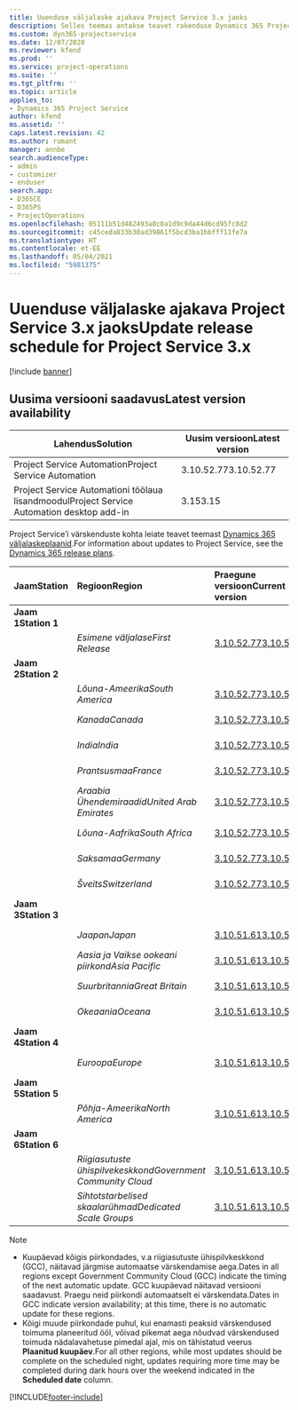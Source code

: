 ```yaml
---
title: Uuenduse väljalaske ajakava Project Service 3.x jaoks
description: Selles teemas antakse teavet rakenduse Dynamics 365 Project Service Automation saadaolevate ja tulevaste väljaannete kohta.
ms.custom: dyn365-projectservice
ms.date: 12/07/2020
ms.reviewer: kfend
ms.prod: ''
ms.service: project-operations
ms.suite: ''
ms.tgt_pltfrm: ''
ms.topic: article
applies_to:
- Dynamics 365 Project Service
author: kfend
ms.assetid: ''
caps.latest.revision: 42
ms.author: rumant
manager: annbe
search.audienceType:
- admin
- customizer
- enduser
search.app:
- D365CE
- D365PS
- ProjectOperations
ms.openlocfilehash: 05111b51d482493a8c8a1d9c9da44d6cd95fc8d2
ms.sourcegitcommit: c45ceda833b30ad39861f5bcd3ba1bbfff11fe7a
ms.translationtype: HT
ms.contentlocale: et-EE
ms.lasthandoff: 05/04/2021
ms.locfileid: "5981375"
---
```

# <a name="update-release-schedule-for-project-service-3x"></a><span data-ttu-id="71d7b-103">Uuenduse väljalaske ajakava Project Service 3.x jaoks</span><span class="sxs-lookup"><span data-stu-id="71d7b-103">Update release schedule for Project Service 3.x</span></span>

[!include [banner](../includes/psa-now-project-operations.md)]

## <a name="latest-version-availability"></a><span data-ttu-id="71d7b-104">Uusima versiooni saadavus</span><span class="sxs-lookup"><span data-stu-id="71d7b-104">Latest version availability</span></span>

| <span data-ttu-id="71d7b-105">Lahendus</span><span class="sxs-lookup"><span data-stu-id="71d7b-105">Solution</span></span>  | <span data-ttu-id="71d7b-106">Uusim versioon</span><span class="sxs-lookup"><span data-stu-id="71d7b-106">Latest version</span></span> |
|-------|----|
| <span data-ttu-id="71d7b-107">Project Service Automation</span><span class="sxs-lookup"><span data-stu-id="71d7b-107">Project Service Automation</span></span>    | <span data-ttu-id="71d7b-108">3.10.52.77</span><span class="sxs-lookup"><span data-stu-id="71d7b-108">3.10.52.77</span></span> |
| <span data-ttu-id="71d7b-109">Project Service Automationi töölaua lisandmoodul</span><span class="sxs-lookup"><span data-stu-id="71d7b-109">Project Service Automation desktop add-in</span></span>                | <span data-ttu-id="71d7b-110">3.15</span><span class="sxs-lookup"><span data-stu-id="71d7b-110">3.15</span></span>          |

<span data-ttu-id="71d7b-111">Project Service’i värskenduste kohta leiate teavet teemast [Dynamics 365 väljalaskeplaanid](/dynamics365/release-plans/).</span><span class="sxs-lookup"><span data-stu-id="71d7b-111">For information about updates to Project Service, see the [Dynamics 365 release plans](/dynamics365/release-plans/).</span></span> 

| <span data-ttu-id="71d7b-112">Jaam</span><span class="sxs-lookup"><span data-stu-id="71d7b-112">Station</span></span>  | <span data-ttu-id="71d7b-113">Regioon</span><span class="sxs-lookup"><span data-stu-id="71d7b-113">Region</span></span> | <span data-ttu-id="71d7b-114">Praegune versioon</span><span class="sxs-lookup"><span data-stu-id="71d7b-114">Current version</span></span> | <span data-ttu-id="71d7b-115">Järgmine versioon</span><span class="sxs-lookup"><span data-stu-id="71d7b-115">Next version</span></span> |  <span data-ttu-id="71d7b-116">Ajastatud kuupäev</span><span class="sxs-lookup"><span data-stu-id="71d7b-116">Scheduled date</span></span>
| :---   | :---   | :---   | :---   |:---   |         
|<span data-ttu-id="71d7b-117"><strong>Jaam 1</strong></span><span class="sxs-lookup"><span data-stu-id="71d7b-117"><strong>Station 1</strong></span></span> | |  |  | |
| | <span data-ttu-id="71d7b-118"><i>Esimene väljalase</i></span><span class="sxs-lookup"><span data-stu-id="71d7b-118"><i>First Release</i></span></span> | [<span data-ttu-id="71d7b-119">3.10.52.77</span><span class="sxs-lookup"><span data-stu-id="71d7b-119">3.10.52.77</span></span>](whats-new-ur-31.md) | <span data-ttu-id="71d7b-120">TBD</span><span class="sxs-lookup"><span data-stu-id="71d7b-120">TBD</span></span> | <span data-ttu-id="71d7b-121">28. mai 2021</span><span class="sxs-lookup"><span data-stu-id="71d7b-121">May 28, 2021</span></span>
|<span data-ttu-id="71d7b-122"><strong>Jaam 2</strong></span><span class="sxs-lookup"><span data-stu-id="71d7b-122"><strong>Station 2</strong></span></span> | |  |  | |
| | <span data-ttu-id="71d7b-123"><i>Lõuna-Ameerika</i></span><span class="sxs-lookup"><span data-stu-id="71d7b-123"><i>South America</i></span></span> | [<span data-ttu-id="71d7b-124">3.10.52.77</span><span class="sxs-lookup"><span data-stu-id="71d7b-124">3.10.52.77</span></span>](whats-new-ur-31.md) | <span data-ttu-id="71d7b-125">TBD</span><span class="sxs-lookup"><span data-stu-id="71d7b-125">TBD</span></span> | <span data-ttu-id="71d7b-126">4. juuni 2021</span><span class="sxs-lookup"><span data-stu-id="71d7b-126">June 4, 2021</span></span>
| | <span data-ttu-id="71d7b-127"><i>Kanada</i></span><span class="sxs-lookup"><span data-stu-id="71d7b-127"><i>Canada</i></span></span> | [<span data-ttu-id="71d7b-128">3.10.52.77</span><span class="sxs-lookup"><span data-stu-id="71d7b-128">3.10.52.77</span></span>](whats-new-ur-31.md) | <span data-ttu-id="71d7b-129">TBD</span><span class="sxs-lookup"><span data-stu-id="71d7b-129">TBD</span></span> | <span data-ttu-id="71d7b-130">4. juuni 2021</span><span class="sxs-lookup"><span data-stu-id="71d7b-130">June 4, 2021</span></span>
| | <span data-ttu-id="71d7b-131"><i>India</i></span><span class="sxs-lookup"><span data-stu-id="71d7b-131"><i>India</i></span></span> | [<span data-ttu-id="71d7b-132">3.10.52.77</span><span class="sxs-lookup"><span data-stu-id="71d7b-132">3.10.52.77</span></span>](whats-new-ur-31.md) | <span data-ttu-id="71d7b-133">TBD</span><span class="sxs-lookup"><span data-stu-id="71d7b-133">TBD</span></span> | <span data-ttu-id="71d7b-134">4. juuni 2021</span><span class="sxs-lookup"><span data-stu-id="71d7b-134">June 4, 2021</span></span>
| | <span data-ttu-id="71d7b-135"><i>Prantsusmaa</i></span><span class="sxs-lookup"><span data-stu-id="71d7b-135"><i>France</i></span></span> | [<span data-ttu-id="71d7b-136">3.10.52.77</span><span class="sxs-lookup"><span data-stu-id="71d7b-136">3.10.52.77</span></span>](whats-new-ur-31.md) | <span data-ttu-id="71d7b-137">TBD</span><span class="sxs-lookup"><span data-stu-id="71d7b-137">TBD</span></span> | <span data-ttu-id="71d7b-138">4. juuni 2021</span><span class="sxs-lookup"><span data-stu-id="71d7b-138">June 4, 2021</span></span>
| | <span data-ttu-id="71d7b-139"><i>Araabia Ühendemiraadid</i></span><span class="sxs-lookup"><span data-stu-id="71d7b-139"><i>United Arab Emirates</i></span></span> | [<span data-ttu-id="71d7b-140">3.10.52.77</span><span class="sxs-lookup"><span data-stu-id="71d7b-140">3.10.52.77</span></span>](whats-new-ur-31.md) | <span data-ttu-id="71d7b-141">TBD</span><span class="sxs-lookup"><span data-stu-id="71d7b-141">TBD</span></span> | <span data-ttu-id="71d7b-142">4. juuni 2021</span><span class="sxs-lookup"><span data-stu-id="71d7b-142">June 4, 2021</span></span>
| | <span data-ttu-id="71d7b-143"><i>Lõuna-Aafrika</i></span><span class="sxs-lookup"><span data-stu-id="71d7b-143"><i>South Africa</i></span></span> | [<span data-ttu-id="71d7b-144">3.10.52.77</span><span class="sxs-lookup"><span data-stu-id="71d7b-144">3.10.52.77</span></span>](whats-new-ur-31.md) | <span data-ttu-id="71d7b-145">TBD</span><span class="sxs-lookup"><span data-stu-id="71d7b-145">TBD</span></span> | <span data-ttu-id="71d7b-146">4. juuni 2021</span><span class="sxs-lookup"><span data-stu-id="71d7b-146">June 4, 2021</span></span>
| | <span data-ttu-id="71d7b-147"><i>Saksamaa</i></span><span class="sxs-lookup"><span data-stu-id="71d7b-147"><i>Germany</i></span></span> | [<span data-ttu-id="71d7b-148">3.10.52.77</span><span class="sxs-lookup"><span data-stu-id="71d7b-148">3.10.52.77</span></span>](whats-new-ur-31.md) | <span data-ttu-id="71d7b-149">TBD</span><span class="sxs-lookup"><span data-stu-id="71d7b-149">TBD</span></span> | <span data-ttu-id="71d7b-150">4. juuni 2021</span><span class="sxs-lookup"><span data-stu-id="71d7b-150">June 4, 2021</span></span>
| | <span data-ttu-id="71d7b-151"><i>Šveits</i></span><span class="sxs-lookup"><span data-stu-id="71d7b-151"><i>Switzerland</i></span></span> | [<span data-ttu-id="71d7b-152">3.10.52.77</span><span class="sxs-lookup"><span data-stu-id="71d7b-152">3.10.52.77</span></span>](whats-new-ur-31.md) | <span data-ttu-id="71d7b-153">TBD</span><span class="sxs-lookup"><span data-stu-id="71d7b-153">TBD</span></span> | <span data-ttu-id="71d7b-154">4. juuni 2021</span><span class="sxs-lookup"><span data-stu-id="71d7b-154">June 4, 2021</span></span>
|<span data-ttu-id="71d7b-155"><strong>Jaam 3</strong></span><span class="sxs-lookup"><span data-stu-id="71d7b-155"><strong>Station 3</strong></span></span> | |  |  | |
| | <span data-ttu-id="71d7b-156"><i>Jaapan</i></span><span class="sxs-lookup"><span data-stu-id="71d7b-156"><i>Japan</i></span></span> | [<span data-ttu-id="71d7b-157">3.10.51.61</span><span class="sxs-lookup"><span data-stu-id="71d7b-157">3.10.51.61</span></span>](whats-new-ur-30.md) | [<span data-ttu-id="71d7b-158">3.10.52.77</span><span class="sxs-lookup"><span data-stu-id="71d7b-158">3.10.52.77</span></span>](whats-new-ur-31.md) | <span data-ttu-id="71d7b-159">07. mai 2021</span><span class="sxs-lookup"><span data-stu-id="71d7b-159">May 07, 2021</span></span>
| | <span data-ttu-id="71d7b-160"><i>Aasia ja Vaikse ookeani piirkond</i></span><span class="sxs-lookup"><span data-stu-id="71d7b-160"><i>Asia Pacific</i></span></span> | [<span data-ttu-id="71d7b-161">3.10.51.61</span><span class="sxs-lookup"><span data-stu-id="71d7b-161">3.10.51.61</span></span>](whats-new-ur-30.md) | [<span data-ttu-id="71d7b-162">3.10.52.77</span><span class="sxs-lookup"><span data-stu-id="71d7b-162">3.10.52.77</span></span>](whats-new-ur-31.md) | <span data-ttu-id="71d7b-163">07. mai 2021</span><span class="sxs-lookup"><span data-stu-id="71d7b-163">May 07, 2021</span></span>
| | <span data-ttu-id="71d7b-164"><i>Suurbritannia</i></span><span class="sxs-lookup"><span data-stu-id="71d7b-164"><i>Great Britain</i></span></span> | [<span data-ttu-id="71d7b-165">3.10.51.61</span><span class="sxs-lookup"><span data-stu-id="71d7b-165">3.10.51.61</span></span>](whats-new-ur-30.md) | [<span data-ttu-id="71d7b-166">3.10.52.77</span><span class="sxs-lookup"><span data-stu-id="71d7b-166">3.10.52.77</span></span>](whats-new-ur-31.md) | <span data-ttu-id="71d7b-167">07. mai 2021</span><span class="sxs-lookup"><span data-stu-id="71d7b-167">May 07, 2021</span></span>
| | <span data-ttu-id="71d7b-168"><i>Okeaania</i></span><span class="sxs-lookup"><span data-stu-id="71d7b-168"><i>Oceana</i></span></span> | [<span data-ttu-id="71d7b-169">3.10.51.61</span><span class="sxs-lookup"><span data-stu-id="71d7b-169">3.10.51.61</span></span>](whats-new-ur-30.md) | [<span data-ttu-id="71d7b-170">3.10.52.77</span><span class="sxs-lookup"><span data-stu-id="71d7b-170">3.10.52.77</span></span>](whats-new-ur-31.md) | <span data-ttu-id="71d7b-171">07. mai 2021</span><span class="sxs-lookup"><span data-stu-id="71d7b-171">May 07, 2021</span></span>
|<span data-ttu-id="71d7b-172"><strong>Jaam 4</strong></span><span class="sxs-lookup"><span data-stu-id="71d7b-172"><strong>Station 4</strong></span></span> | |  |  | |
| | <span data-ttu-id="71d7b-173"><i>Euroopa</i></span><span class="sxs-lookup"><span data-stu-id="71d7b-173"><i>Europe</i></span></span> | [<span data-ttu-id="71d7b-174">3.10.51.61</span><span class="sxs-lookup"><span data-stu-id="71d7b-174">3.10.51.61</span></span>](whats-new-ur-30.md) | [<span data-ttu-id="71d7b-175">3.10.52.77</span><span class="sxs-lookup"><span data-stu-id="71d7b-175">3.10.52.77</span></span>](whats-new-ur-31.md) | <span data-ttu-id="71d7b-176">14. mai 2021</span><span class="sxs-lookup"><span data-stu-id="71d7b-176">May 14, 2021</span></span>
|<span data-ttu-id="71d7b-177"><strong>Jaam 5</strong></span><span class="sxs-lookup"><span data-stu-id="71d7b-177"><strong>Station 5</strong></span></span> | |  |  | |
| | <span data-ttu-id="71d7b-178"><i>Põhja-Ameerika</i></span><span class="sxs-lookup"><span data-stu-id="71d7b-178"><i>North America</i></span></span> | [<span data-ttu-id="71d7b-179">3.10.51.61</span><span class="sxs-lookup"><span data-stu-id="71d7b-179">3.10.51.61</span></span>](whats-new-ur-30.md) | [<span data-ttu-id="71d7b-180">3.10.52.77</span><span class="sxs-lookup"><span data-stu-id="71d7b-180">3.10.52.77</span></span>](whats-new-ur-31.md) | <span data-ttu-id="71d7b-181">21. mai 2021</span><span class="sxs-lookup"><span data-stu-id="71d7b-181">May 21, 2021</span></span>
|<span data-ttu-id="71d7b-182"><strong>Jaam 6</strong></span><span class="sxs-lookup"><span data-stu-id="71d7b-182"><strong>Station 6</strong></span></span> | |  |  | |
| | <span data-ttu-id="71d7b-183"><i>Riigiasutuste ühispilvekeskkond</i></span><span class="sxs-lookup"><span data-stu-id="71d7b-183"><i>Government Community Cloud</i></span></span> | [<span data-ttu-id="71d7b-184">3.10.51.61</span><span class="sxs-lookup"><span data-stu-id="71d7b-184">3.10.51.61</span></span>](whats-new-ur-30.md) | [<span data-ttu-id="71d7b-185">3.10.52.77</span><span class="sxs-lookup"><span data-stu-id="71d7b-185">3.10.52.77</span></span>](whats-new-ur-31.md) | <span data-ttu-id="71d7b-186">21. mai 2021</span><span class="sxs-lookup"><span data-stu-id="71d7b-186">May 21, 2021</span></span>
| | <span data-ttu-id="71d7b-187"><i>Sihtotstarbelised skaalarühmad</i></span><span class="sxs-lookup"><span data-stu-id="71d7b-187"><i>Dedicated Scale Groups</i></span></span> | [<span data-ttu-id="71d7b-188">3.10.51.61</span><span class="sxs-lookup"><span data-stu-id="71d7b-188">3.10.51.61</span></span>](whats-new-ur-30.md) | [<span data-ttu-id="71d7b-189">3.10.52.77</span><span class="sxs-lookup"><span data-stu-id="71d7b-189">3.10.52.77</span></span>](whats-new-ur-31.md) | <span data-ttu-id="71d7b-190">28. mai 2021</span><span class="sxs-lookup"><span data-stu-id="71d7b-190">May 28, 2021</span></span>

>[!Note]
> - <span data-ttu-id="71d7b-191">Kuupäevad kõigis piirkondades, v.a riigiasutuste ühispilvkeskkond (GCC), näitavad järgmise automaatse värskendamise aega.</span><span class="sxs-lookup"><span data-stu-id="71d7b-191">Dates in all regions except Government Community Cloud (GCC) indicate the timing of the next automatic update.</span></span> <span data-ttu-id="71d7b-192">GCC kuupäevad näitavad versiooni saadavust. Praegu neid piirkondi automaatselt ei värskendata.</span><span class="sxs-lookup"><span data-stu-id="71d7b-192">Dates in GCC indicate version availability; at this time, there is no automatic update for these regions.</span></span>
> - <span data-ttu-id="71d7b-193">Kõigi muude piirkondade puhul, kui enamasti peaksid värskendused toimuma planeeritud ööl, võivad pikemat aega nõudvad värskendused toimuda nädalavahetuse pimedal ajal, mis on tähistatud veerus **Plaanitud kuupäev**.</span><span class="sxs-lookup"><span data-stu-id="71d7b-193">For all other regions, while most updates should be complete on the scheduled night, updates requiring more time may be completed during dark hours over the weekend indicated in the **Scheduled date** column.</span></span>


[!INCLUDE[footer-include](../includes/footer-banner.md)]
